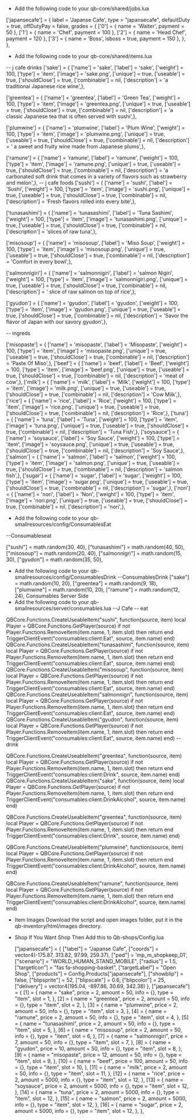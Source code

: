 * Add the following code to your qb-core/shared/jobs.lua


['japansecafe'] = {
	label = 'Japanse Cafe',
    type = "japansecafe",
	defaultDuty = true,
	offDutyPay = false,
	grades = {
        ['0'] = {
            name = 'Waiter',
            payment = 50
        },
		['1'] = {
            name = 'Chef',
            payment = 100
        },
        ['2'] = {
            name = 'Head Chef',
            payment = 120
        },
        ['3'] = {
            name = 'Boss',
			isboss = true,
            payment = 150
        },
    },
},
* Add the following code to your qb-core/shared/ıtems.lua


-- j cafe drinks
['sake'] = { ['name'] = 'sake', ['label'] = 'sake', ['weight'] = 100, ['type'] = 'item', ['image'] = 'sake.png', ['unique'] = true, ['useable'] = true,  ['shouldClose'] = true, ['combinable'] = nil, ['description'] = 'a traditional Japanese rice wine',},

['greentea'] = { ['name'] = 'greentea', ['label'] = 'Green Tea', ['weight'] = 100, ['type'] = 'item', ['image'] = 'greentea.png', ['unique'] = true, ['useable'] = true,  ['shouldClose'] = true, ['combinable'] = nil, ['description'] = 'a classic Japanese tea that is often served with sushi',},

['plumwine'] = { ['name'] = 'plumwine', ['label'] = 'Plum Wine', ['weight'] = 100, ['type'] = 'item', ['image'] = 'plumwine.png', ['unique'] = true, ['useable'] = true,  ['shouldClose'] = true, ['combinable'] = nil, ['description'] = ' a sweet and fruity wine made from Japanese plums',},

['ramune'] = { ['name'] = 'ramune', ['label'] = 'ramune', ['weight'] = 100, ['type'] = 'item', ['image'] = 'ramune.png', ['unique'] = true, ['useable'] = true,  ['shouldClose'] = true, ['combinable'] = nil, ['description'] = 'a carbonated soft drink that comes in a variety of flavors such as strawberry and melon',},
-- j cafe foods
['sushi'] = { ['name'] = 'sushi', ['label'] = 'Sushi', ['weight'] = 100, ['type'] = 'item', ['image'] = 'sushi.png', ['unique'] = true, ['useable'] = true,  ['shouldClose'] = true, ['combinable'] = nil, ['description'] = 'Fresh flavors rolled into every bite',},

['tunasashimi'] = { ['name'] = 'tunasashimi', ['label'] = 'Tuna Sashimi', ['weight'] = 100, ['type'] = 'item', ['image'] = 'tunasashimi.png', ['unique'] = true, ['useable'] = true,  ['shouldClose'] = true, ['combinable'] = nil, ['description'] = 'slices of raw tuna',},

['misosoup'] = { ['name'] = 'misosoup', ['label'] = 'Miso Soup', ['weight'] = 100, ['type'] = 'item', ['image'] = 'misosoup.png', ['unique'] = true, ['useable'] = true,  ['shouldClose'] = true, ['combinable'] = nil, ['description'] = 'Comfort in every bowl',},

['salmonnigiri'] = { ['name'] = 'salmonnigiri', ['label'] = 'salmon Nigiri', ['weight'] = 100, ['type'] = 'item', ['image'] = 'salmonnigiri.png', ['unique'] = true, ['useable'] = true,  ['shouldClose'] = true, ['combinable'] = nil, ['description'] = ' slice of raw salmon on top of rice',},

['gyudon'] = { ['name'] = 'gyudon', ['label'] = 'gyudon', ['weight'] = 100, ['type'] = 'item', ['image'] = 'gyudon.png', ['unique'] = true, ['useable'] = true,  ['shouldClose'] = true, ['combinable'] = nil, ['description'] = 'Savor the flavor of Japan with our savory gyudon',},


-- ingreds

['misopaste'] = { ['name'] = 'misopaste', ['label'] = 'Misopaste', ['weight'] = 100, ['type'] = 'item', ['image'] = 'misopaste.png', ['unique'] = true, ['useable'] = true,  ['shouldClose'] = true, ['combinable'] = nil, ['description'] = 'Paste Of Miso',},
['beef'] = { ['name'] = 'beef', ['label'] = 'Beef', ['weight'] = 100, ['type'] = 'item', ['image'] = 'beef.png', ['unique'] = true, ['useable'] = true,  ['shouldClose'] = true, ['combinable'] = nil, ['description'] = 'meat of cow',},
['milk'] = { ['name'] = 'milk', ['label'] = 'Milk', ['weight'] = 100, ['type'] = 'item', ['image'] = 'milk.png', ['unique'] = true, ['useable'] = true,  ['shouldClose'] = true, ['combinable'] = nil, ['description'] = 'Cow Milk',},
['rice'] = { ['name'] = 'rice', ['label'] = 'Rice', ['weight'] = 100, ['type'] = 'item', ['image'] = 'rice.png', ['unique'] = true, ['useable'] = true,  ['shouldClose'] = true, ['combinable'] = nil, ['description'] = 'Rice',},
['tuna'] = { ['name'] = 'tuna', ['label'] = 'Tuna', ['weight'] = 100, ['type'] = 'item', ['image'] = 'tuna.png', ['unique'] = true, ['useable'] = true,  ['shouldClose'] = true, ['combinable'] = nil, ['description'] = 'Tuna Fish',},
['soysauce'] = { ['name'] = 'soysauce', ['label'] = 'Soy Sauce', ['weight'] = 100, ['type'] = 'item', ['image'] = 'soysauce.png', ['unique'] = true, ['useable'] = true,  ['shouldClose'] = true, ['combinable'] = nil, ['description'] = 'Soy Sauce',},
['salmon'] = { ['name'] = 'salmon', ['label'] = 'salmon', ['weight'] = 100, ['type'] = 'item', ['image'] = 'salmon.png', ['unique'] = true, ['useable'] = true,  ['shouldClose'] = true, ['combinable'] = nil, ['description'] = 'salmon fish',},
['sugar'] = { ['name'] = 'sugar', ['label'] = 'sugar', ['weight'] = 100, ['type'] = 'item', ['image'] = 'sugar.png', ['unique'] = true, ['useable'] = true,  ['shouldClose'] = true, ['combinable'] = nil, ['description'] = 'sugar',},
['nori'] = { ['name'] = 'nori', ['label'] = 'Nori', ['weight'] = 100, ['type'] = 'item', ['image'] = 'nori.png', ['unique'] = true, ['useable'] = true,  ['shouldClose'] = true, ['combinable'] = nil, ['description'] = 'nori',},

* Add the following code to your qb-smallresources/config/ConsumablesEat


--Consumableseat

["sushi"] = math.random(30, 40),
["tunasashimi"] = math.random(40, 50),
["misosoup"] = math.random(20, 40),
["salmonnigri"] = math.random(15, 30),
["gyudon"] = math.random(35, 50),

* Add the following code to your qb-smallresources/config/ConsumablesDrink
--ConsumablesDrink
["sake"] = math.random(10, 20),
["greentea"] = math.random(9, 18),
["plumwine"] = math.random(10, 20),
["ramune"] = math.random(12, 24),
Consumables Server Side
* Add the following code to your qb-smallresources/server/consumables.lua
--J Cafe
-- eat


QBCore.Functions.CreateUseableItem("sushi", function(source, item)
    local Player = QBCore.Functions.GetPlayer(source)
	if not Player.Functions.RemoveItem(item.name, 1, item.slot) then return end
    TriggerClientEvent("consumables:client:Eat", source, item.name)
end)
QBCore.Functions.CreateUseableItem("tunasashimi", function(source, item)
    local Player = QBCore.Functions.GetPlayer(source)
	if not Player.Functions.RemoveItem(item.name, 1, item.slot) then return end
    TriggerClientEvent("consumables:client:Eat", source, item.name)
end)
QBCore.Functions.CreateUseableItem("misosoup", function(source, item)
    local Player = QBCore.Functions.GetPlayer(source)
	if not Player.Functions.RemoveItem(item.name, 1, item.slot) then return end
    TriggerClientEvent("consumables:client:Eat", source, item.name)
end)
QBCore.Functions.CreateUseableItem("salmonnigri", function(source, item)
    local Player = QBCore.Functions.GetPlayer(source)
	if not Player.Functions.RemoveItem(item.name, 1, item.slot) then return end
    TriggerClientEvent("consumables:client:Eat", source, item.name)
end)
QBCore.Functions.CreateUseableItem("gyudon", function(source, item)
    local Player = QBCore.Functions.GetPlayer(source)
	if not Player.Functions.RemoveItem(item.name, 1, item.slot) then return end
    TriggerClientEvent("consumables:client:Eat", source, item.name)
end)
-- drink


QBCore.Functions.CreateUseableItem("greentea", function(source, item)
    local Player = QBCore.Functions.GetPlayer(source)
	if not Player.Functions.RemoveItem(item.name, 1, item.slot) then return end
    TriggerClientEvent("consumables:client:Drink", source, item.name)
end)
QBCore.Functions.CreateUseableItem("sake", function(source, item)
    local Player = QBCore.Functions.GetPlayer(source)
	if not Player.Functions.RemoveItem(item.name, 1, item.slot) then return end
    TriggerClientEvent("consumables:client:DrinkAlcohol", source, item.name)
end)

QBCore.Functions.CreateUseableItem("greentea", function(source, item)
    local Player = QBCore.Functions.GetPlayer(source)
	if not Player.Functions.RemoveItem(item.name, 1, item.slot) then return end
    TriggerClientEvent("consumables:client:Drink", source, item.name)
end)

QBCore.Functions.CreateUseableItem("plumwine", function(source, item)
    local Player = QBCore.Functions.GetPlayer(source)
	if not Player.Functions.RemoveItem(item.name, 1, item.slot) then return end
    TriggerClientEvent("consumables:client:DrinkAlcohol", source, item.name)
end)

QBCore.Functions.CreateUseableItem("ramune", function(source, item)
    local Player = QBCore.Functions.GetPlayer(source)
	if not Player.Functions.RemoveItem(item.name, 1, item.slot) then return end
    TriggerClientEvent("consumables:client:DrinkAlcohol", source, item.name)
end)

* Item Images
Download the script and open images folder, put it in the qb-inventory/html/images directory.
* Shop
If You Want Shop Then Add  this to Qb-shops/Config.lua
    
    
    ["japansecafe"] = {
        ["label"] = "Japanse Cafe",
        ["coords"] = vector4(-175.87, 313.82, 97.99, 259.37),
        ["ped"] = 'mp_m_shopkeep_01',
        ["scenario"] = "WORLD_HUMAN_STAND_MOBILE",
        ["radius"] = 1.5,
        ["targetIcon"] = "fas fa-shopping-basket",
        ["targetLabel"] = "Open Shop",
        ["products"] = Config.Products["japansecafe"],
        ["showblip"] = false,
        ["blipsprite"] = 52,
        ["blipscale"] = 0.6,
        ["blipcolor"] = 25,
        ["delivery"] = vector4(195.04, -897.86, 30.69, 342.38)
    },
["japansecafe"] = {
        [1] = {
            name = "sake",
            price = 2,
            amount = 50,
            info = {},
            type = "item",
            slot = 1,
        },
        [2] = {
            name = "greentea",
            price = 2,
            amount = 50,
            info = {},
            type = "item",
            slot = 2,
        },
        [3] = {
            name = "plumwine",
            price = 2,
            amount = 50,
            info = {},
            type = "item",
            slot = 3,
        },
        [4] = {
            name = "ramune",
            price = 2,
            amount = 50,
            info = {},
            type = "item",
            slot = 4,
        },
        [5] = {
            name = "tunasashimi",
            price = 2,
            amount = 50,
            info = {},
            type = "item",
            slot = 5,
        },
        [6] = {
            name = "misosoup",
            price = 2,
            amount = 50,
            info = {},
            type = "item",
            slot = 6,
        },
        [7] = {
            name = "salmonnigiri",
            price = 7,
            amount = 50,
            info = {},
            type = "item",
            slot = 7,
        },
        [8] = {
            name = "gyudon",
            price = 10,
            amount = 50,
            info = {},
            type = "item",
            slot = 8,
        },
        [9] = {
            name = "misopaste",
            price = 12,
            amount = 50,
            info = {},
            type = "item",
            slot = 9,
        },
        [10] = {
            name = "beef",
            price = 100,
            amount = 50,
            info = {},
            type = "item",
            slot = 10,
        },
        [11] = {
            name = "milk",
            price = 2,
            amount = 50,
            info = {},
            type = "item",
            slot = 11,
        },
        [12] = {
            name = "rice",
            price = 2,
            amount = 5000,
            info = {},
            type = "item",
            slot = 12,
        },
        [13] = {
            name = "soysauce",
            price = 2,
            amount = 5000,
            info = {},
            type = "item",
            slot = 12,
        },
        [14] = {
            name = "tuna",
            price = 2,
            amount = 5000,
            info = {},
            type = "item",
            slot = 12,
        },
        [15] = {
            name = "salmon",
            price = 2,
            amount = 5000,
            info = {},
            type = "item",
            slot = 12,
        },
        [16] = {
            name = "sugar",
            price = 2,
            amount = 5000,
            info = {},
            type = "item",
            slot = 12,
        },
    },
